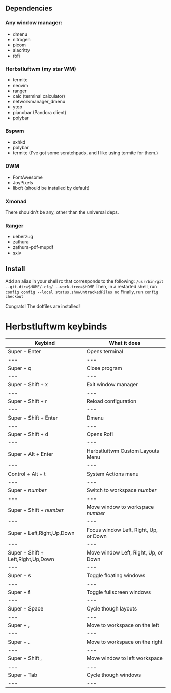 ## Dependencies
### Any window manager:
* dmenu
* nitrogen
* picom
* alacritty
* rofi

### Herbstluftwm (my star WM)
* termite
* neovim
* ranger
* calc (terminal calculator)
* networkmanager_dmenu
* ytop
* pianobar (Pandora client)
* polybar

### Bspwm
* sxhkd
* polybar
* termite (I've got some scratchpads, and I like using termite for them.)

### DWM
* FontAwesome
* JoyPixels
* libxft (should be installed by default)

### Xmonad
There shouldn't be any, other than the universal deps.

### Ranger
* ueberzug
* zathura
* zathura-pdf-mupdf
* sxiv

## Install
Add an alias in your shell rc that corresponds to the following:
`/usr/bin/git --git-dir=$HOME/.cfg/ --work-tree=$HOME`
Then, in a restarted shell, run
`config config --local status.showUntrackedFiles no`
Finally, run
`config checkout`

Congrats! The dotfiles are installed!

# Herbstluftwm keybinds

| Keybind | What it does |
|---|---|
| Super + Enter | Opens terminal |
|---|---|
| Super + q | Close program |
|---|---|
| Super + Shift + x | Exit window manager |
|---|---|
| Super + Shift + r | Reload configuration |
|---|---|
| Super + Shift + Enter | Dmenu |
|---|---|
| Super + Shift + d | Opens Rofi |
|---|---|
| Super + Alt + Enter | Herbstluftwm Custom Layouts Menu |
|---|---|
| Control + Alt + t | System Actions menu |
|---|---|
| Super + *number* | Switch to workspace *number* |
|---|---|
| Super + Shift + *number* | Move window to workspace *number* |
|---|---|
| Super + Left,Right,Up,Down | Focus window Left, Right, Up, or Down |
|---|---|
| Super + Shift + Left,Right,Up,Down | Move window Left, Right, Up, or Down |
|---|---|
| Super + s | Toggle floating windows |
|---|---|
| Super + f | Toggle fullscreen windows |
|---|---|
| Super + Space | Cycle though layouts |
|---|---|
| Super + , | Move to workspace on the left |
|---|---|
| Super + . | Move to workspace on the right |
|---|---|
| Super + Shift , | Move window to left workspace |
|---|---|
| Super + Tab | Cycle though windows |
|---|---|
